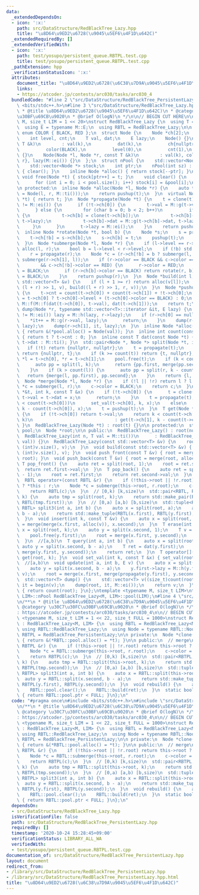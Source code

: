 ```yaml
---
data:
  _extendedDependsOn:
  - icon: ':x:'
    path: src/DataStructure/RedBlackTree_Lazy.hpp
    title: "\u8D64\u9ED2\u6728(\u9045\u5EF6\u4F1D\u642C)"
  _extendedRequiredBy: []
  _extendedVerifiedWith:
  - icon: ':x:'
    path: test/yosupo/persistent_queue.RBTPL.test.cpp
    title: test/yosupo/persistent_queue.RBTPL.test.cpp
  _pathExtension: hpp
  _verificationStatusIcon: ':x:'
  attributes:
    document_title: "\u8D64\u9ED2\u6728(\u6C38\u7D9A\u9045\u5EF6\u4F1D\u642C)"
    links:
    - https://atcoder.jp/contests/arc030/tasks/arc030_4
  bundledCode: "#line 2 \"src/DataStructure/RedBlackTree_PersistentLazy.hpp\"\n#include\
    \ <bits/stdc++.h>\n#line 3 \"src/DataStructure/RedBlackTree_Lazy.hpp\"\n/**\n\
    \ * @title \u8D64\u9ED2\u6728(\u9045\u5EF6\u4F1D\u642C)\n * @category \u30C7\u30FC\
    \u30BF\u69CB\u9020\n * @brief O(logN)\n */\n\n// BEGIN CUT HERE\n\ntemplate <typename\
    \ M, size_t LIM = 1 << 20>\nstruct RedBlackTree_Lazy {\n  using T = typename M::T;\n\
    \  using E = typename M::E;\n  using RBTL = RedBlackTree_Lazy;\n\n public:\n \
    \ enum COLOR { BLACK, RED };\n  struct Node {\n    Node *ch[2];\n    COLOR color;\n\
    \    int level, cnt;\n    T val, dat;\n    E lazy;\n    Node() {}\n    Node(const\
    \ T &k)\n        : val(k),\n          dat(k),\n          ch{nullptr, nullptr},\n\
    \          color(BLACK),\n          level(0),\n          cnt(1),\n          lazy(M::ei())\
    \ {}\n    Node(Node *l, Node *r, const T &k)\n        : val(k), color(RED), ch{l,\
    \ r}, lazy(M::ei()) {}\n  };\n  struct nPool {\n    std::vector<Node> pool;\n\
    \    std::vector<Node *> stock;\n    int ptr;\n    nPool(int sz) : pool(sz), stock(sz)\
    \ { clear(); }\n    inline Node *alloc() { return stock[--ptr]; }\n    inline\
    \ void free(Node *t) { stock[ptr++] = t; }\n    void clear() {\n      ptr = (int)pool.size();\n\
    \      for (int i = 0; i < pool.size(); i++) stock[i] = &pool[i];\n    }\n  };\n\
    \n protected:\n  inline Node *alloc(Node *l, Node *r) {\n    auto t = &(*pool.alloc()\
    \ = Node(l, r, M::ti()));\n    return pushup(t);\n  }\n  virtual Node *clone(Node\
    \ *t) { return t; }\n  Node *propagate(Node *t) {\n    t = clone(t);\n    if (t->lazy\
    \ != M::ei()) {\n      if (!t->ch[0]) {\n        t->val = M::g(t->val, t->lazy);\n\
    \      } else {\n        for (char b = 0; b < 2; b++)\n          if (t->ch[b])\
    \ {\n            t->ch[b] = clone(t->ch[b]);\n            t->ch[b]->lazy = M::h(t->ch[b]->lazy,\
    \ t->lazy);\n            t->ch[b]->dat = M::g(t->ch[b]->dat, t->lazy);\n     \
    \     }\n      }\n      t->lazy = M::ei();\n    }\n    return pushup(t);\n  }\n\
    \  inline Node *rotate(Node *t, bool b) {\n    Node *s;\n    s = propagate(t->ch[!b]);\n\
    \    t->ch[!b] = s->ch[b];\n    s->ch[b] = t;\n    pushup(t);\n    return pushup(s);\n\
    \  }\n  Node *submerge(Node *l, Node *r) {\n    if (l->level == r->level) return\
    \ alloc(l, r);\n    bool b = l->level < r->level;\n    if (!b) std::swap(l, r);\n\
    \    r = propagate(r);\n    Node *c = (r->ch[!b] = b ? submerge(l, r->ch[0]) :\
    \ submerge(r->ch[1], l));\n    if (r->color == BLACK && c->color == RED && c->ch[!b]\n\
    \        && c->ch[!b]->color == RED) {\n      r->color = RED;\n      c->color\
    \ = BLACK;\n      if (r->ch[b]->color == BLACK) return rotate(r, b);\n      r->ch[b]->color\
    \ = BLACK;\n    }\n    return pushup(r);\n  }\n  Node *build(int l, int r, const\
    \ std::vector<T> &v) {\n    if (l + 1 >= r) return alloc(v[l]);\n    return merge(build(l,\
    \ (l + r) >> 1, v), build((l + r) >> 1, r, v));\n  }\n  Node *pushup(Node *t)\
    \ {\n    t->cnt = count(t->ch[0]) + count(t->ch[1]) + !t->ch[0];\n    t->level\
    \ = t->ch[0] ? t->ch[0]->level + (t->ch[0]->color == BLACK) : 0;\n    t->dat =\
    \ M::f(M::f(dat(t->ch[0]), t->val), dat(t->ch[1]));\n    return t;\n  }\n  void\
    \ dump(Node *r, typename std::vector<T>::iterator &it, E lazy) {\n    if (r->lazy\
    \ != M::ei()) lazy = M::h(lazy, r->lazy);\n    if (r->ch[0] == nullptr) {\n  \
    \    *it++ = M::g(r->val, lazy);\n      return;\n    }\n    dump(r->ch[0], it,\
    \ lazy);\n    dump(r->ch[1], it, lazy);\n  }\n  inline Node *alloc(const T &val)\
    \ { return &(*pool.alloc() = Node(val)); }\n  inline int count(const Node *t)\
    \ { return t ? t->cnt : 0; }\n  inline const T dat(const Node *t) { return t ?\
    \ t->dat : M::ti(); }\n  std::pair<Node *, Node *> split(Node *t, int k) {\n \
    \   if (!t) return {nullptr, nullptr};\n    t = propagate(t);\n    if (k == 0)\
    \ return {nullptr, t};\n    if (k >= count(t)) return {t, nullptr};\n    Node\
    \ *l = t->ch[0], *r = t->ch[1];\n    pool.free(t);\n    if (k < count(l)) {\n\
    \      auto pp = split(l, k);\n      return {pp.first, merge(pp.second, r)};\n\
    \    }\n    if (k > count(l)) {\n      auto pp = split(r, k - count(l));\n   \
    \   return {merge(l, pp.first), pp.second};\n    }\n    return {l, r};\n  }\n\
    \  Node *merge(Node *l, Node *r) {\n    if (!l || !r) return l ? l : r;\n    Node\
    \ *c = submerge(l, r);\n    c->color = BLACK;\n    return c;\n  }\n  void set_val(Node\
    \ *&t, int k, const T &x) {\n    if (!t->ch[0]) {\n      t = clone(t);\n     \
    \ t->val = t->dat = x;\n      return;\n    }\n    t = propagate(t);\n    if (k\
    \ < count(t->ch[0]))\n      set_val(t->ch[0], k, x);\n    else\n      set_val(t->ch[1],\
    \ k - count(t->ch[0]), x);\n    t = pushup(t);\n  }\n  T get(Node *&t, int k)\
    \ {\n    if (!t->ch[0]) return t->val;\n    return k < count(t->ch[0]) ? get(t->ch[0],\
    \ k)\n                               : get(t->ch[1], k - count(t->ch[0]));\n \
    \ }\n  RedBlackTree_Lazy(Node *t) : root(t) {}\n\n protected:\n  static nPool\
    \ pool;\n  Node *root;\n\n public:\n  RedBlackTree_Lazy() : root(nullptr) {}\n\
    \  RedBlackTree_Lazy(int n, T val = M::ti())\n      : RedBlackTree_Lazy(std::vector<T>(n,\
    \ val)) {}\n  RedBlackTree_Lazy(const std::vector<T> &v) {\n    root = build(0,\
    \ (int)v.size(), v);\n  }\n  void build(const std::vector<T> &v) { root = build(0,\
    \ (int)v.size(), v); }\n  void push_front(const T &v) { root = merge(alloc(v),\
    \ root); }\n  void push_back(const T &v) { root = merge(root, alloc(v)); }\n \
    \ T pop_front() {\n    auto ret = split(root, 1);\n    root = ret.second;\n  \
    \  return ret.first->val;\n  }\n  T pop_back() {\n    auto ret = split(root, count(root)\
    \ - 1);\n    root = ret.first;\n    return ret.second->val;\n  }\n  // merge\n\
    \  RBTL operator+(const RBTL &r) {\n    if (!this->root || !r.root) return this->root\
    \ ? *this : r;\n    Node *c = submerge(this->root, r.root);\n    c->color = BLACK;\n\
    \    return RBTL(c);\n  }\n  // [0,k) [k,size)\n  std::pair<RBTL, RBTL> split(int\
    \ k) {\n    auto tmp = split(root, k);\n    return std::make_pair(RBTL(tmp.first),\
    \ RBTL(tmp.first));\n  }\n  // [0,a) [a,b) [b,size)\n  std::tuple<RBTL, RBTL,\
    \ RBTL> split3(int a, int b) {\n    auto x = split(root, a);\n    auto y = split(x.second,\
    \ b - a);\n    return std::make_tuple(RBTL(x.first), RBTL(y.first), RBTL(y.second));\n\
    \  }\n  void insert(int k, const T &v) {\n    auto x = split(root, k);\n    root\
    \ = merge(merge(x.first, alloc(v)), x.second);\n  }\n  T erase(int k) {\n    auto\
    \ x = split(root, k);\n    auto y = split(x.second, 1);\n    T v = y.first->val;\n\
    \    pool.free(y.first);\n    root = merge(x.first, y.second);\n    return v;\n\
    \  }\n  //[a,b)\n  T query(int a, int b) {\n    auto x = split(root, a);\n   \
    \ auto y = split(x.second, b - a);\n    T ret = dat(y.first);\n    root = merge(x.first,\
    \ merge(y.first, y.second));\n    return ret;\n  }\n  T operator[](int k) { return\
    \ get(root, k); }\n  void set_val(int k, const T &x) { set_val(root, k, x); }\n\
    \  //[a,b)\n  void update(int a, int b, E v) {\n    auto x = split(root, a);\n\
    \    auto y = split(x.second, b - a);\n    y.first->lazy = M::h(y.first->lazy,\
    \ v);\n    root = merge(x.first, merge(propagate(y.first), y.second));\n  }\n\
    \  std::vector<T> dump() {\n    std::vector<T> v((size_t)count(root));\n    auto\
    \ it = begin(v);\n    dump(root, it, M::ei());\n    return v;\n  }\n  int size()\
    \ { return count(root); }\n};\ntemplate <typename M, size_t LIM>\ntypename RedBlackTree_Lazy<M,\
    \ LIM>::nPool RedBlackTree_Lazy<M, LIM>::pool(LIM);\n#line 4 \"src/DataStructure/RedBlackTree_PersistentLazy.hpp\"\
    \n/**\n * @title \u8D64\u9ED2\u6728(\u6C38\u7D9A\u9045\u5EF6\u4F1D\u642C)\n *\
    \ @category \u30C7\u30FC\u30BF\u69CB\u9020\n * @brief O(logN)\n */\n\n// verify\u7528\
    : https://atcoder.jp/contests/arc030/tasks/arc030_4\n\n// BEGIN CUT HERE\n\ntemplate\
    \ <typename M, size_t LIM = 1 << 22, size_t FULL = 1000>\nstruct RedBlackTree_PersistentLazy\
    \ : RedBlackTree_Lazy<M, LIM> {\n  using RBTL = RedBlackTree_Lazy<M, LIM>;\n \
    \ using RBTL::RedBlackTree_Lazy;\n  using Node = typename RBTL::Node;\n  using\
    \ RBTPL = RedBlackTree_PersistentLazy;\n\n private:\n  Node *clone(Node *t) override\
    \ { return &(*RBTL::pool.alloc() = *t); }\n\n public:\n  // merge\n  RBTPL operator+(const\
    \ RBTPL &r) {\n    if (!this->root || !r.root) return this->root ? *this : r;\n\
    \    Node *c = RBTL::submerge(this->root, r.root);\n    c->color = RBTL::BLACK;\n\
    \    return RBTPL(c);\n  }\n  // [0,k) [k,size)\n  std::pair<RBTPL, RBTPL> split(int\
    \ k) {\n    auto tmp = RBTL::split(this->root, k);\n    return std::make_pair(RBTPL(tmp.first),\
    \ RBTPL(tmp.second));\n  }\n  // [0,a) [a,b) [b,size)\n  std::tuple<RBTPL, RBTPL,\
    \ RBTPL> split3(int a, int b) {\n    auto x = RBTL::split(this->root, a);\n  \
    \  auto y = RBTL::split(x.second, b - a);\n    return std::make_tuple(RBTPL(x.first),\
    \ RBTPL(y.first), RBTPL(y.second));\n  }\n  void rebuild() {\n    auto ret = RBTL::dump();\n\
    \    RBTL::pool.clear();\n    RBTL::build(ret);\n  }\n  static bool almost_full()\
    \ { return RBTL::pool.ptr < FULL; }\n};\n"
  code: "#pragma once\n#include <bits/stdc++.h>\n#include \"src/DataStructure/RedBlackTree_Lazy.hpp\"\
    \n/**\n * @title \u8D64\u9ED2\u6728(\u6C38\u7D9A\u9045\u5EF6\u4F1D\u642C)\n *\
    \ @category \u30C7\u30FC\u30BF\u69CB\u9020\n * @brief O(logN)\n */\n\n// verify\u7528\
    : https://atcoder.jp/contests/arc030/tasks/arc030_4\n\n// BEGIN CUT HERE\n\ntemplate\
    \ <typename M, size_t LIM = 1 << 22, size_t FULL = 1000>\nstruct RedBlackTree_PersistentLazy\
    \ : RedBlackTree_Lazy<M, LIM> {\n  using RBTL = RedBlackTree_Lazy<M, LIM>;\n \
    \ using RBTL::RedBlackTree_Lazy;\n  using Node = typename RBTL::Node;\n  using\
    \ RBTPL = RedBlackTree_PersistentLazy;\n\n private:\n  Node *clone(Node *t) override\
    \ { return &(*RBTL::pool.alloc() = *t); }\n\n public:\n  // merge\n  RBTPL operator+(const\
    \ RBTPL &r) {\n    if (!this->root || !r.root) return this->root ? *this : r;\n\
    \    Node *c = RBTL::submerge(this->root, r.root);\n    c->color = RBTL::BLACK;\n\
    \    return RBTPL(c);\n  }\n  // [0,k) [k,size)\n  std::pair<RBTPL, RBTPL> split(int\
    \ k) {\n    auto tmp = RBTL::split(this->root, k);\n    return std::make_pair(RBTPL(tmp.first),\
    \ RBTPL(tmp.second));\n  }\n  // [0,a) [a,b) [b,size)\n  std::tuple<RBTPL, RBTPL,\
    \ RBTPL> split3(int a, int b) {\n    auto x = RBTL::split(this->root, a);\n  \
    \  auto y = RBTL::split(x.second, b - a);\n    return std::make_tuple(RBTPL(x.first),\
    \ RBTPL(y.first), RBTPL(y.second));\n  }\n  void rebuild() {\n    auto ret = RBTL::dump();\n\
    \    RBTL::pool.clear();\n    RBTL::build(ret);\n  }\n  static bool almost_full()\
    \ { return RBTL::pool.ptr < FULL; }\n};\n"
  dependsOn:
  - src/DataStructure/RedBlackTree_Lazy.hpp
  isVerificationFile: false
  path: src/DataStructure/RedBlackTree_PersistentLazy.hpp
  requiredBy: []
  timestamp: '2020-10-24 15:28:45+09:00'
  verificationStatus: LIBRARY_ALL_WA
  verifiedWith:
  - test/yosupo/persistent_queue.RBTPL.test.cpp
documentation_of: src/DataStructure/RedBlackTree_PersistentLazy.hpp
layout: document
redirect_from:
- /library/src/DataStructure/RedBlackTree_PersistentLazy.hpp
- /library/src/DataStructure/RedBlackTree_PersistentLazy.hpp.html
title: "\u8D64\u9ED2\u6728(\u6C38\u7D9A\u9045\u5EF6\u4F1D\u642C)"
---
```


